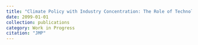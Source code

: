 ```yaml
---
title: "Climate Policy with Industry Concentration: The Role of Technology Adoption"
date: 2099-01-01
collection: publications
category: Work in Progress
citation: "JMP"
---
```

